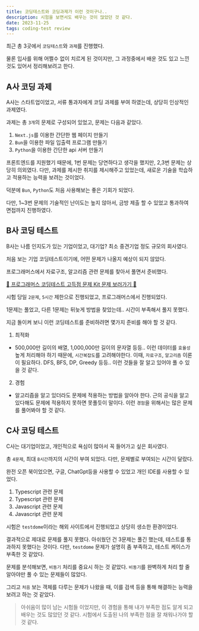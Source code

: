 ```yaml
---
title: 코딩테스트와 코딩과제가 이런 것이구나..
description: 시험을 보면서도 배우는 것이 많았던 것 같다.
date: 2023-11-25
tags: coding-test review
---
```


최근 총 3곳에서 `코딩테스트`와 `과제`를 진행했다.

물론 입사를 위해 어쩔수 없이 치르게 된 것이지만, 그 과정중에서 배운 것도 있고 느낀 것도 있어서 정리해보려고 한다.

## A사 코딩 과제

A사는 스타트업이었고, 서류 통과자에게 코딩 과제를 부여 하였는데, 상당히 인상적인 과제였다.

과제는 총 `3개`의 문제로 구성되어 있었고, 문제는 다음과 같았다.

1. `Next.js`를 이용한 간단한 웹 페이지 만들기
2. `Bun`을 이용한 파일 입출력 프로그램 만들기
3. `Python`을 이용한 간단한 api 서버 만들기

프론트엔드를 지원했기 때문에, 1번 문제는 당연하다고 생각을 했지만, 2,3번 문제는 상당히 의외였다. 다만, 과제를 제시한 취지를 제시해주고 있었는데, 새로운 기술을 학습하고 적용하는 능력을 보려는 것이었다.

덕분에 `Bun`, `Python`도 처음 사용해보는 좋은 기회가 되었다.

다만, 1~3번 문제의 기술적인 난이도는 높지 않아서, 금방 제출 할 수 있었고 통과하여 면접까지 진행하였다.

## B사 코딩 테스트

B사는 나름 인지도가 있는 기업이었고, 대기업? 최소 중견기업 정도 규모의 회사였다.

처음 보는 기업 코딩테스트이기에, 어떤 문제가 나올지 예상이 되지 않았다.

프로그래머스에서 자료구조, 알고리즘 관련 문제를 찾아서 풀면서 준비했다.

[📌 프로그래머스 코딩테스트 고득점 문제 Kit 문제 보러가기 📌](https://school.programmers.co.kr/learn/challenges?tab=algorithm_practice_kit)

시험 당일 `2문제`, `5시간` 제한으로 진행되었고, 프로그래머스에서 진행되었다.

1문제는 풀었고, 다른 1문제는 뒤늦게 방법을 찾았는데.. 시간이 부족해서 풀지 못했다.

지금 돌이켜 보니 이런 코딩테스트를 준비하려면 몇가지 준비를 해야 할 것 같다.

1. 최적화

- 500,000만 길이의 배열, 1,000,000만 길이의 문자열 등등.. 이런 데이터를 `효율성` 높게 처리해야 하기 때문에, `시간복잡도`를 고려해야한다. 이때, `자료구조`, `알고리즘` 이론이 필요하다. DFS, BFS, DP, Greedy 등등.. 이런 것들을 잘 알고 있어야 풀 수 있을 것 같다.

2. 경험

- 알고리즘을 알고 있더라도 문제에 적용하는 방법을 알아야 한다. 근의 공식을 알고 있다해도 문제에 적용하지 못하면 못풀듯이 말이다. 이런 `경험`을 위해서는 많은 문제를 풀어봐야 할 것 같다.

## C사 코딩 테스트

C사는 대기업이었고, 개인적으로 욕심이 많아서 꼭 들어가고 싶은 회사였다.

총 `4문제`, 최대 `8시간`까지의 시간이 부여 되었다. 다만, 문제별로 부여되는 시간이 달랐다.

완전 오픈 북이었으면, 구글, ChatGpt등을 사용할 수 있었고 개인 IDE를 사용할 수 있었다.

1. Typescript 관련 문제
2. Typescript 관련 문제
3. Javascript 관련 문제
4. Javascript 관련 문제

시험은 `testdome`이라는 해외 사이트에서 진행되었고 상당히 생소한 환경이었다.

결과적으로 제대로 문제를 풀지 못했다. 아쉬웠던 건 3문제는 풀긴 했는데, 테스트를 통과하지 못했다는 것이다. 다만, `testdome` 문제가 설명히 좀 부족하고, 테스트 케이스가 부족한 것 같았다.

문제를 분석해보면, `비동기` 처리를 중요시 하는 것 같았다. `비동기`를 완벽하게 처리 할 줄 알아야만 풀 수 있는 문제들이 많았다.

그리고 `처음` 보는 객체를 다루는 문제가 나왔을 때, 이를 검색 등을 통해 해결하는 능력을 보려고 하는 것 같았다.

> 아쉬움이 많이 남는 시험들 이었지만, 이 경험을 통해 내가 부족한 점도 알게 되고 배우는 것도 많았던 것 같다. 시험에서 도출된 나의 부족한 점을 잘 채워나가야 할 것 같다.
